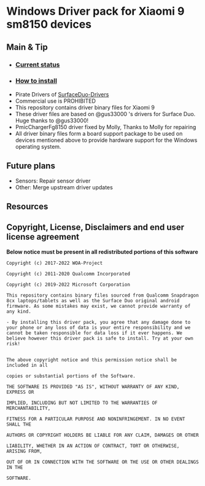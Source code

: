 
# Windows Driver pack for Xiaomi 9 sm8150 devices

## Main & Tip
- ### [Current status](https://github.com/qaz6750/Xiaomi9-NT-Drivers/blob/main/Status.md) 
- ### [How to install](https://github.com/qaz6750/Xiaomi9-NT-Drivers/blob/main/Install.md) 
- Pirate Drivers of [SurfaceDuo-Drivers](https://github.com/WOA-Project/SurfaceDuo-Drivers) 
- Commercial use is PROHIBITED
- This repository contains driver binary files for Xiaomi 9
- These driver files are based on @gus33000 's drivers for Surface Duo. Huge thanks to @gus33000!
- PmicChargerFg8150 driver fixed by Molly, Thanks to Molly for repairing
- All driver binary files form a board support package to be used on devices mentioned above to provide hardware support for the Windows operating system.

## Future plans
* Sensors: Repair sensor driver
* Other: Merge upstream driver updates

## Resources

## Copyright, License, Disclaimers and end user license agreement

**Below notice must be present in all redistributed portions of this software**
```
Copyright (c) 2017-2022 WOA-Project

Copyright (c) 2011-2020 Qualcomm Incorporated

Copyright (c) 2019-2022 Microsoft Corporation

This repository contains binary files sourced from Qualcomm Snapdragon 8cx laptops/tablets as well as the Surface Duo original android firmware. As some mistakes may exist, we cannot provide warranty of any kind. 

- By installing this driver pack, you agree that any damage done to your phone or any loss of data is your entire responsibility and we cannot be taken responsible for data loss if it ever happens. We believe however this driver pack is safe to install. Try at your own risk!


The above copyright notice and this permission notice shall be included in all

copies or substantial portions of the Software.

THE SOFTWARE IS PROVIDED "AS IS", WITHOUT WARRANTY OF ANY KIND, EXPRESS OR

IMPLIED, INCLUDING BUT NOT LIMITED TO THE WARRANTIES OF MERCHANTABILITY,

FITNESS FOR A PARTICULAR PURPOSE AND NONINFRINGEMENT. IN NO EVENT SHALL THE

AUTHORS OR COPYRIGHT HOLDERS BE LIABLE FOR ANY CLAIM, DAMAGES OR OTHER

LIABILITY, WHETHER IN AN ACTION OF CONTRACT, TORT OR OTHERWISE, ARISING FROM,

OUT OF OR IN CONNECTION WITH THE SOFTWARE OR THE USE OR OTHER DEALINGS IN THE

SOFTWARE.
```